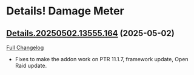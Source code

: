 # Details! Damage Meter

## [Details.20250502.13555.164](https://github.com/Tercioo/Details-Damage-Meter/tree/Details.20250502.13555.164) (2025-05-02)
[Full Changelog](https://github.com/Tercioo/Details-Damage-Meter/compare/Details.20250425.13552.164...Details.20250502.13555.164) 

- Fixes to make the addon work on PTR 11.1.7, framework update, Open Raid update.  
